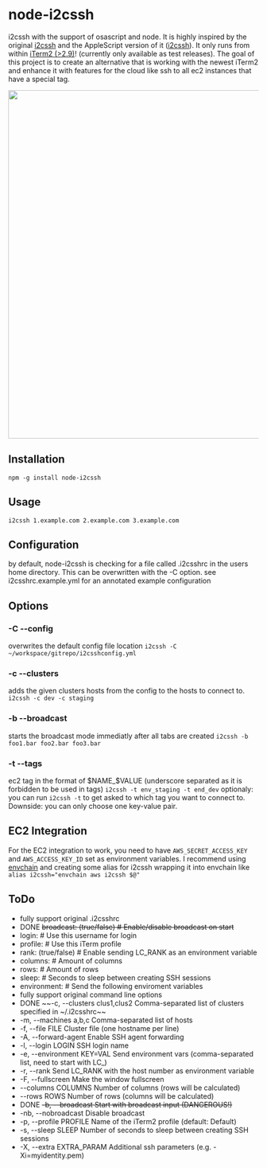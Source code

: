 # node-i2cssh
i2cssh with the support of osascript and node.
It is highly inspired by the original [i2cssh](https://github.com/wouterdebie/i2cssh) and the AppleScript version of it ([i2cssh](https://github.com/djui/i2cssh)).
It only runs from within [iTerm2 (>2.9)](https://iterm2.com/)! (currently only available as test releases).
The goal of this project is to create an alternative that is working with the newest iTerm2 and enhance it with features for the cloud like ssh to all ec2 instances that have a special tag.

<img src="https://raw.githubusercontent.com/peh/node-i2cssh/master/demo.gif" width="700" />


## Installation
`npm -g install node-i2cssh`

## Usage
`i2cssh 1.example.com 2.example.com 3.example.com`

## Configuration

by default, node-i2cssh is checking for a file called .i2csshrc in the users home directory. This can be overwritten with the -C option.
see i2csshrc.example.yml for an annotated example configuration

## Options

### -C --config
overwrites the default config file location
`i2cssh -C ~/workspace/gitrepo/i2csshconfig.yml`

### -c --clusters
adds the given clusters hosts from the config to the hosts to connect to.
`i2cssh -c dev -c staging`

### -b --broadcast
starts the broadcast mode immediatly after all tabs are created
`i2cssh -b foo1.bar foo2.bar foo3.bar`

### -t --tags
ec2 tag in the format of $NAME_$VALUE (underscore separated as it is forbidden to be used in tags)
`i2cssh -t env_staging -t end_dev`
optionaly: you can run
`i2cssh -t`
to get asked to which tag you want to connect to. Downside: you can only choose one key-value pair.

## EC2 Integration
For the EC2 integration to work, you need to have `AWS_SECRET_ACCESS_KEY` and `AWS_ACCESS_KEY_ID` set as environment variables.
I recommend using [envchain](https://github.com/sorah/envchain) and creating some alias for i2cssh wrapping it into envchain like
`alias i2cssh="envchain aws i2cssh $@"`

## ToDo

* fully support original .i2csshrc
 * DONE ~~broadcast: (true/false)     # Enable/disable broadcast on start~~
 * login: <username>           # Use this username for login
 * profile: <iTerm2 profile>   # Use this iTerm profile
 * rank: (true/false)          # Enable sending LC_RANK as an environment variable
 * columns: <cols>             # Amount of columns
 * rows: <rows>                # Amount of rows
 * sleep: <secs>               # Seconds to sleep between creating SSH sessions
 * environment:                # Send the following enviroment variables
* fully support original command line options
 * DONE ~~-c, --clusters clus1,clus2       Comma-separated list of clusters specified in ~/.i2csshrc~~
 * -m, --machines a,b,c             Comma-separated list of hosts
 * -f, --file FILE                  Cluster file (one hostname per line)
 * -A, --forward-agent              Enable SSH agent forwarding
 * -l, --login LOGIN                SSH login name
 * -e, --environment KEY=VAL        Send environment vars (comma-separated list, need to start with LC_)
 * -r, --rank                       Send LC_RANK with the host number as environment variable
 * -F, --fullscreen                 Make the window fullscreen
 * --columns COLUMNS            Number of columns (rows will be calculated)
 * --rows ROWS                  Number of rows (columns will be calculated)
 * DONE ~~-b, --broadcast                  Start with broadcast input (DANGEROUS!)~~
 * -nb, --nobroadcast               Disable broadcast
 * -p, --profile PROFILE            Name of the iTerm2 profile (default: Default)
 * -s, --sleep SLEEP                Number of seconds to sleep between creating SSH sessions
 * -X, --extra EXTRA_PARAM          Additional ssh parameters (e.g. -Xi=myidentity.pem)

